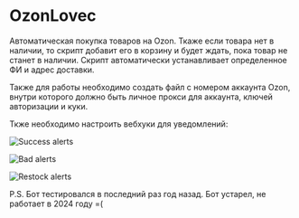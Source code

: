 # OzonLovec
Автоматическая покупка товаров на Ozon.
Ткаже если товара нет в наличии, то скрипт добавит его в корзину и будет ждать, пока товар не станет в наличии. 
Скрипт автоматически устанавливает определенное ФИ и адрес доставки. 

Также для работы необходимо создать файл с номером аккаунта Ozon, внутри которого должно быть личное прокси для аккаунта, ключей авторизации и куки.

Ткже необходимо настроить вебхуки для уведомлений:

![Success alerts](https://i.imgur.com/hy36o55.png)

![Bad alerts](https://i.imgur.com/7bVGpRZ.png)

![Restock alerts](https://i.imgur.com/8NgtTTx.png)

P.S. Бот тестировался в последний раз год назад.
Бот устарел, не работает в 2024 году =(
